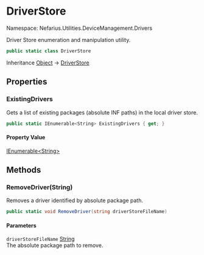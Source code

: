# DriverStore

Namespace: Nefarius.Utilities.DeviceManagement.Drivers

Driver Store enumeration and manipulation utility.

```csharp
public static class DriverStore
```

Inheritance [Object](https://docs.microsoft.com/en-us/dotnet/api/system.object) → [DriverStore](./nefarius.utilities.devicemanagement.drivers.driverstore.md)

## Properties

### <a id="properties-existingdrivers"/>**ExistingDrivers**

Gets a list of existing packages (absolute INF paths) in the local driver store.

```csharp
public static IEnumerable<String> ExistingDrivers { get; }
```

#### Property Value

[IEnumerable&lt;String&gt;](https://docs.microsoft.com/en-us/dotnet/api/system.collections.generic.ienumerable-1)<br>

## Methods

### <a id="methods-removedriver"/>**RemoveDriver(String)**

Removes a driver identified by absolute package path.

```csharp
public static void RemoveDriver(string driverStoreFileName)
```

#### Parameters

`driverStoreFileName` [String](https://docs.microsoft.com/en-us/dotnet/api/system.string)<br>
The absolute package path to remove.
